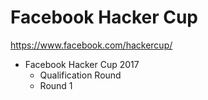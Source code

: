 Facebook Hacker Cup
===

https://www.facebook.com/hackercup/

* Facebook Hacker Cup 2017
    * Qualification Round
    * Round 1


